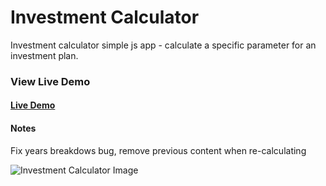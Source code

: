 # Investment Calculator

Investment calculator simple js app - calculate a specific parameter for an investment plan.

### View Live Demo

#### [Live Demo](https://jaiimeriios.github.io/Investment-Calculator/)

#### Notes

Fix years breakdows bug, remove previous content when re-calculating

![Investment Calculator Image](https://raw.githubusercontent.com/jaiimeriios/Investment-Calculator/master/img/demo.png)